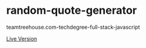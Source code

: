 # random-quote-generator
teamtreehouse.com-techdegree-full-stack-javascript

<a href="https://pdsomoza.github.io/random-quote-generator/" target="_blank">Live Version</a> 
